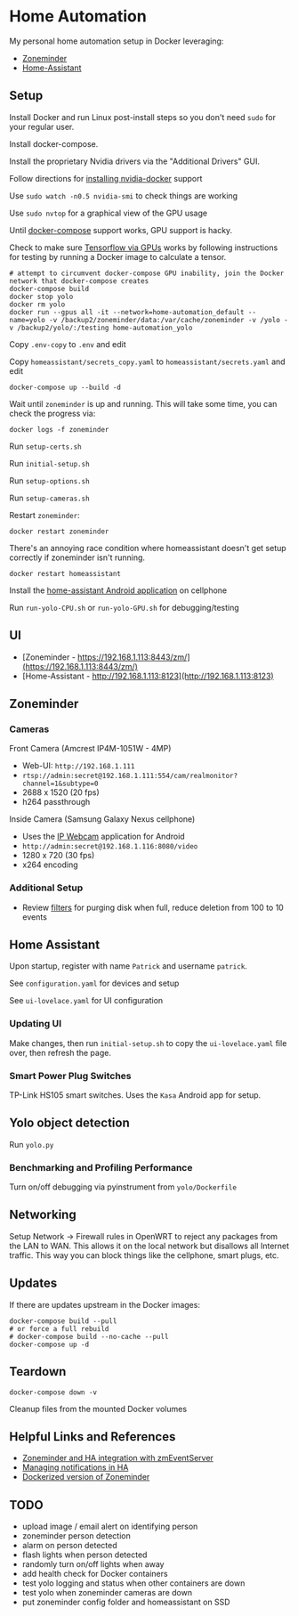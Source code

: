 # Home Automation

My personal home automation setup in Docker leveraging:

* [Zoneminder](https://github.com/ZoneMinder/zoneminder)
* [Home-Assistant](https://github.com/home-assistant/home-assistant)

## Setup

Install Docker and run Linux post-install steps so you don't need `sudo` for your regular user.

Install docker-compose.

Install the proprietary Nvidia drivers via the "Additional Drivers" GUI.

Follow directions for [installing nvidia-docker](https://github.com/NVIDIA/nvidia-docker) support

Use `sudo watch -n0.5 nvidia-smi` to check things are working

Use `sudo nvtop` for a graphical view of the GPU usage

Until [docker-compose](https://github.com/docker/compose/issues/6691) support works, GPU support is hacky.

Check to make sure [Tensorflow via GPUs](https://www.tensorflow.org/install/docker) works by following instructions
for testing by running a Docker image to calculate a tensor.

```shell
# attempt to circumvent docker-compose GPU inability, join the Docker network that docker-compose creates
docker-compose build
docker stop yolo
docker rm yolo
docker run --gpus all -it --network=home-automation_default --name=yolo -v /backup2/zoneminder/data:/var/cache/zoneminder -v /yolo -v /backup2/yolo/:/testing home-automation_yolo
```

Copy `.env-copy` to `.env` and edit

Copy `homeassistant/secrets_copy.yaml` to `homeassistant/secrets.yaml` and edit

```shell
docker-compose up --build -d
```

Wait until `zoneminder` is up and running.  This will take some time, you can check the progress via:

```shell
docker logs -f zoneminder
```

Run `setup-certs.sh`

Run `initial-setup.sh`

Run `setup-options.sh`

Run `setup-cameras.sh`

Restart `zoneminder`:

```shell
docker restart zoneminder
```

There's an annoying race condition where homeassistant doesn't get setup correctly
if zoneminder isn't running.

```shell
docker restart homeassistant
```

Install the [home-assistant Android application](https://play.google.com/store/apps/details?id=io.homeassistant.companion.android&hl=en_US)
on cellphone

Run `run-yolo-CPU.sh` or `run-yolo-GPU.sh` for debugging/testing

## UI

* [Zoneminder - https://192.168.1.113:8443/zm/](https://192.168.1.113:8443/zm/)
* [Home-Assistant - http://192.168.1.113:8123](http://192.168.1.113:8123)

## Zoneminder

### Cameras

Front Camera (Amcrest IP4M-1051W - 4MP)

* Web-UI: `http://192.168.1.111`
* `rtsp://admin:secret@192.168.1.111:554/cam/realmonitor?channel=1&subtype=0`
* 2688 x 1520 (20 fps)
* h264 passthrough

Inside Camera (Samsung Galaxy Nexus cellphone)

* Uses the [IP Webcam](https://play.google.com/store/apps/details?id=com.pas.webcam&hl=en_US)
application for Android
* `http://admin:secret@192.168.1.116:8080/video`
* 1280 x 720 (30 fps)
* x264 encoding

### Additional Setup

* Review [filters](https://zoneminder.readthedocs.io/en/latest/userguide/filterevents.html) for purging
disk when full, reduce deletion from 100 to 10 events

## Home Assistant

Upon startup, register with name `Patrick` and username `patrick`.

See `configuration.yaml` for devices and setup

See `ui-lovelace.yaml` for UI configuration

### Updating UI

Make changes, then run `initial-setup.sh` to copy the `ui-lovelace.yaml` file over,
then refresh the page.

### Smart Power Plug Switches

TP-Link HS105 smart switches.  Uses the `Kasa` Android app for setup.

## Yolo object detection

Run `yolo.py`

### Benchmarking and Profiling Performance

Turn on/off debugging via pyinstrument from `yolo/Dockerfile`

## Networking

Setup Network -> Firewall rules in OpenWRT to reject any packages from the LAN
to WAN.  This allows it on the local network
but disallows all Internet traffic.  This way you can block things like the
cellphone, smart plugs, etc.

## Updates

If there are updates upstream in the Docker images:

```shell
docker-compose build --pull
# or force a full rebuild
# docker-compose build --no-cache --pull
docker-compose up -d
```

## Teardown

```shell
docker-compose down -v
```

Cleanup files from the mounted Docker volumes

## Helpful Links and References

* [Zoneminder and HA integration with zmEventServer](https://seanb.co.uk/2019/08/zoneminder-and-home-assistant/)
* [Managing notifications in HA](https://seanb.co.uk/2019/08/managing-zoneminder-notifications-with-home-assistant/)
* [Dockerized version of Zoneminder](https://github.com/dlandon/zoneminder)

## TODO

* upload image / email alert on identifying person
* zoneminder person detection
* alarm on person detected
* flash lights when person detected
* randomly turn on/off lights when away
* add health check for Docker containers
* test yolo logging and status when other containers are down
* test yolo when zoneminder cameras are down
* put zoneminder config folder and homeassistant on SSD

